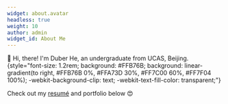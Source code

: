 ```yaml
---
widget: about.avatar
headless: true
weight: 10
author: admin
widget_id: About Me
---
```

👋 Hi, there! I'm Duber He, an undergraduate from UCAS, Beijing.
{style="font-size: 1.2rem; background: #FFB76B; background: linear-gradient(to right, #FFB76B 0%, #FFA73D 30%, #FF7C00 60%, #FF7F04 100%); -webkit-background-clip: text; -webkit-text-fill-color: transparent;"}

Check out my [resumé](/about/) and portfolio below 😍